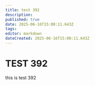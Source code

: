 ```yaml
---
title: test 392
description: 
published: true
date: 2025-06-16T15:00:11.643Z
tags: 
editor: markdown
dateCreated: 2025-06-16T15:00:11.643Z
---
```


# TEST 392
this is test 392
